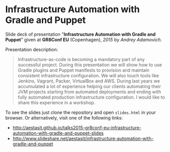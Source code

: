 
# Infrastructure Automation with Gradle and Puppet

Slide deck of presentation "**Infrastructure Automation with Gradle and Puppet**" given at **GR8Conf EU** (Copenhagen), *2015* by *Andrey Adamovich*.

Presentation description:

>  Infrastructure-as-code is becoming a mandatory part of any successful project. During this presentation we will show how to use Gradle plugins and Puppet manifests to provision and maintain consistent infrastructure configuration. We will also touch tools like Jenkins, Vagrant, Packer, VirtualBox and AWS. During last years we accumulated a lot of experience helping our clients automating their JVM projects starting from automated deployments and ending with fully automated production infrastructure configuration. I would like to share this experience in a workshop. 


To see the slides just clone the repository and open `slides.html` in your browser. Or alternatively, visit one of the following links:

- <http://aestasit.github.io/talks2015-gr8conf-eu-infrastructure-automation-with-gradle-and-puppet-slides>
- <http://www.slideshare.net/aestasit/infrastructure-automation-with-gradle-and-puppet>


